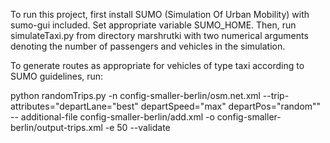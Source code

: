 To run this project, first install SUMO (Simulation Of Urban Mobility) with sumo-gui included. Set appropriate variable 
SUMO_HOME. Then, run simulateTaxi.py from directory marshrutki with two numerical arguments denoting the number of 
passengers and vehicles in the simulation.



To generate routes as appropriate for vehicles of type taxi according to SUMO guidelines, run:

python randomTrips.py -n config-smaller-berlin/osm.net.xml --trip-attributes="departLane=\"best\" departSpeed=\"max\" departPos=\"random\"" --
additional-file config-smaller-berlin/add.xml -o config-smaller-berlin/output-trips.xml -e 50 --validate